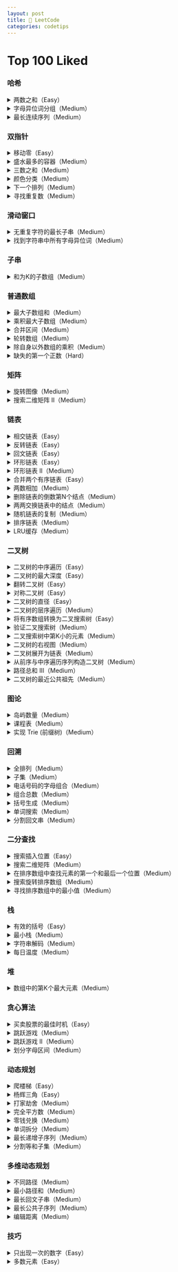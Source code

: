 ```yaml
---
layout: post
title: 🧩 LeetCode
categories: codetips
---
```


# Top 100 Liked

### 哈希

<details markdown="1">
<summary>两数之和（Easy）</summary>

```golang
func twoSum(nums []int, target int) []int {
	m := make(map[int]int, len(nums))
	for i, num := range nums {
		if j, ok := m[target-num]; ok {
			return []int{j, i}
		}
		m[num] = i
	}
	return nil
}
```
</details>

<details markdown="1">
<summary>字母异位词分组（Medium）</summary>

```golang
func groupAnagrams(strs []string) [][]string {
	m := map[string][]string{}
	for _, str := range strs {
		s := []byte(str)
		sort.Slice(s, func(i, j int) bool {
			return s[i] < s[j]
		})
		sortedStr := string(s)
		m[sortedStr] = append(m[sortedStr], str)
	}
	ans := make([][]string, 0, len(m))
	for _, v := range m {
		ans = append(ans, v)
	}
	return ans
}
```
</details>

<details markdown="1">
<summary>最长连续序列（Medium）</summary>

```golang
func longestConsecutive(nums []int) int {
	m := make(map[int]bool)
	for _, num := range nums {
		m[num] = true
	}
	longest := 0
	for num := range m {
		if m[num-1] {
			continue
		}
		length := 1
		for m[num+1] {
			num++
			length++
		}
		if length > longest {
			longest = length
		}
	}
	return longest
}
```
</details>

### 双指针

<details markdown="1">
<summary>移动零（Easy）</summary>

```golang
func moveZeroes(nums []int)  {
    for i, j := 0, 0; j < len(nums); j++ {
        if nums[j] != 0 {
            nums[i], nums[j] = nums[j], nums[i]
            i++
        }
    }
}
```
</details>

<details markdown="1">
<summary>盛水最多的容器（Medium）</summary>

```golang
func maxArea(height []int) int {
	ans := 0
	i, j := 0, len(height)-1
	for i < j {
		if height[i] < height[j] {
			ans = max(ans, height[i]*(j-i))
			i++
		} else {
			ans = max(ans, height[j]*(j-i))
			j--
		}
	}
	return ans
}
```
</details>

<details markdown="1">
<summary>三数之和（Medium）</summary>

```golang
func threeSum(nums []int) [][]int {
	sort.Ints(nums)
	ans := make([][]int, 0)
	for i := 0; i < len(nums)-2; i++ {
		if i > 0 && nums[i] == nums[i-1] {
			continue
		}
		lo, hi := i+1, len(nums)-1
		for lo < hi {
			sum := nums[i] + nums[lo] + nums[hi]
			switch {
			case sum > 0:
				hi--
			case sum < 0:
				lo++
			default:
				ans = append(ans, []int{nums[i], nums[lo], nums[hi]})
				hi--
				lo++
				for lo < hi && nums[lo] == nums[lo-1] {
					lo++
				}
				for lo < hi && nums[hi] == nums[hi+1] {
					hi--
				}
			}
		}
	}
	return ans
}
```
</details>

<details markdown="1">
<summary>颜色分类（Medium）</summary>

```golang
func sortColors(nums []int) {
	zero, two := 0, len(nums)-1
	for one := 0; one <= two; {
		switch nums[one] {
		case 0:
			nums[zero], nums[one] = nums[one], nums[zero]
			zero++
			one++
		case 1:
			one++
		case 2:
			nums[one], nums[two] = nums[two], nums[one]
			two--
		}
	}
}
```
</details>

<details markdown="1">
<summary>下一个排列（Medium）</summary>

```golang
func nextPermutation(nums []int) {
	if len(nums) < 2 {
		return
	}
	i, j, k := len(nums)-2, len(nums)-1, len(nums)-1
	for i >= 0 && nums[i] >= nums[j] {
		i--
		j--
	}
	if i >= 0 {
		for nums[i] >= nums[k] {
			k--
		}
		nums[i], nums[k] = nums[k], nums[i]
	}
	reverse(nums, j, len(nums)-1)
}

func reverse(nums []int, start, end int) {
	for start < end {
		nums[start], nums[end] = nums[end], nums[start]
		start++
		end--
	}
}
```
</details>

<details markdown="1">
<summary>寻找重复数（Medium）</summary>

```golang
func findDuplicate(nums []int) int {
	slow := nums[nums[0]]
	fast := nums[nums[nums[0]]]
	for slow != fast {
		slow = nums[slow]
		fast = nums[nums[fast]]
	}
	duplicate := nums[0]
	for duplicate != slow {
		duplicate = nums[duplicate]
		slow = nums[slow]
	}
	return duplicate
}
```
</details>

### 滑动窗口

<details markdown="1">
<summary>无重复字符的最长子串（Medium）</summary>

```golang
func lengthOfLongestSubstring(s string) int {
	m := make(map[rune]int)
	length, left := 0, 0
	for right, c := range s {
		if _, ok := m[c]; ok && m[c] >= left {
			left = m[c] + 1
		}
		m[c] = right
		if right-left+1 > length {
			length = right - left + 1
		}
	}
	return length
}
```
</details>

<details markdown="1">
<summary>找到字符串中所有字母异位词（Medium）</summary>

```golang
func findAnagrams(s string, p string) []int {
	var res []int
	var cnt [26]int
	for _, c := range p {
		cnt[c-'a']++
	}
	left, right := 0, 0
	var window [26]int
	for right < len(s) {
		window[s[right]-'a']++
		for window[s[right]-'a'] > cnt[s[right]-'a'] {
			window[s[left]-'a']--
			left++
		}
		if right-left+1 == len(p) {
			res = append(res, left)
		}
		right++
	}
	return res
}
```
</details>

### 子串

<details markdown="1">
<summary>和为K的子数组（Medium）</summary>

```golang
func subarraySum(nums []int, k int) int {
	cnt, preSum := 0, 0
	m := make(map[int]int)
	m[0] = 1
	for i := 0; i < len(nums); i++ {
		preSum += nums[i]
		if _, ok := m[preSum-k]; ok {
			cnt += m[preSum-k]
		}
		m[preSum]++
	}
	return cnt
}
```
</details>

### 普通数组

<details markdown="1">
<summary>最大子数组和（Medium）</summary>

```golang
func maxSubArray(nums []int) int {
	var max, sum int
	for i, num := range nums {
		sum += num
		if sum > max || i == 0 {
			max = sum
		}
		if sum < 0 {
			sum = 0
		}
	}
	return max
}
```
</details>

<details markdown="1">
<summary>乘积最大子数组（Medium）</summary>

```golang
func maxProduct(nums []int) int {
	product, res := 1, nums[0]
	for i := range len(nums) {
		product *= nums[i]
		res = max(res, product)
		if nums[i] == 0 {
			product = 1
		}
	}
	product = 1
	for i := len(nums) - 1; i >= 0; i-- {
		product *= nums[i]
		res = max(res, product)
		if nums[i] == 0 {
			product = 1
		}
	}
	return res
}
```
</details>

<details markdown="1">
<summary>合并区间（Medium）</summary>

```golang
func merge(intervals [][]int) [][]int {
	sort.Slice(intervals, func(i, j int) bool {
		return intervals[i][0] < intervals[j][0]
	})
	res := [][]int{}
	prev := intervals[0]
	for i := 1; i < len(intervals); i++ {
		if cur := intervals[i]; prev[1] < cur[0] {
			res = append(res, prev)
			prev = cur
		} else {
			prev[1] = max(prev[1], cur[1])
		}
	}
	res = append(res, prev)
	return res
}
```
</details>

<details markdown="1">
<summary>轮转数组（Medium）</summary>

```golang
func rotate(nums []int, k int) {
	k %= len(nums)
	reverse(nums)
	reverse(nums[:k])
	reverse(nums[k:])
}
func reverse(nums []int) {
	for i, n := 0, len(nums); i < n/2; i++ {
		nums[i], nums[n-i-1] = nums[n-i-1], nums[i]
	}
}
```
</details>

<details markdown="1">
<summary>除自身以外数组的乘积（Medium）</summary>

```golang
func productExceptSelf(nums []int) []int {
	length := len(nums)
	ans := make([]int, length)
	product := 1
	for i := range ans {
		ans[i] = product
		product *= nums[i]
	}
	product = 1
	for i := length - 1; i >= 0; i-- {
		ans[i] *= product
		product *= nums[i]
	}
	return ans
}
```
</details>

<details markdown="1">
<summary>缺失的第一个正数（Hard）</summary>

`字典`

```golang
func firstMissingPositive1(nums []int) int {
	dict := make(map[int]struct{}, len(nums))
	for _, v := range nums {
		if v > 0 {
			dict[v] = struct{}{}
		}
	}
	for i := 1; i <= len(nums); i++ {
		if _, ok := dict[i]; !ok {
			return i
		}
	}
	return len(nums) + 1
}
```

`原地哈希`

```golang
func firstMissingPositive(nums []int) int {
	for _, v := range nums {
		for v > 0 && v <= len(nums) && nums[v-1] != v {
			nums[v-1], v = v, nums[v-1]
		}
	}
	for i := 1; i <= len(nums); i++ {
		if nums[i-1] != i {
			return i
		}
	}
	return len(nums) + 1
}
```
</details>


### 矩阵

<details markdown="1">
<summary>旋转图像（Medium）</summary>

```golang
func rotate(matrix [][]int) {
	n := len(matrix)
	for i := 0; i < n/2; i++ {
		matrix[i], matrix[n-i-1] = matrix[n-i-1], matrix[i]
	}
	for i := 0; i < n; i++ {
		for j := 0; j < i; j++ {
			matrix[i][j], matrix[j][i] = matrix[j][i], matrix[i][j]
		}
	}
}
```
</details>

<details markdown="1">
<summary>搜索二维矩阵 II（Medium）</summary>

```golang
func searchMatrix(matrix [][]int, target int) bool {
	for _, r := range matrix {
		i := sort.SearchInts(r, target)
		if i < len(r) && r[i] == target {
			return true
		}
	}
	return false
}
```
</details>

### 链表

<details markdown="1">
<summary>相交链表（Easy）</summary>

```golang
func getIntersectionNode(headA, headB *ListNode) *ListNode {
	pA, pB := headA, headB
	for pA != pB {
		if pA == nil {
			pA = headB
		} else {
			pA = pA.Next
		}
		if pB == nil {
			pB = headA
		} else {
			pB = pB.Next
		}
	}
	return pA
}
```
</details>

<details markdown="1">
<summary>反转链表（Easy）</summary>

```golang
func reverseList(head *ListNode) *ListNode {
	dummy := &ListNode{}
	for head != nil {
		next := head.Next
		head.Next = dummy.Next
		dummy.Next = head
		head = next
	}
	return dummy.Next
}
```
</details>

<details markdown="1">
<summary>回文链表（Easy）</summary>

```golang
func isPalindrome(head *ListNode) bool {
	vals := []int{}
	for head != nil {
		vals = append(vals, head.Val)
		head = head.Next
	}
	for i, v := range vals[:len(vals)/2] {
		if v != vals[len(vals)-i-1] {
			return false
		}
	}
	return true
}
```
</details>

<details markdown="1">
<summary>环形链表（Easy）</summary>

```golang
func hasCycle(head *ListNode) bool {
	slow, fast := head, head
	for fast != nil && fast.Next != nil {
		slow = slow.Next
		fast = fast.Next.Next
		if slow == fast {
			return true
		}
	}
	return false
}
```
</details>

<details markdown="1">
<summary>环形链表 II（Medium）</summary>

```golang
func detectCycle(head *ListNode) *ListNode {
	slow, fast := head, head
	for fast != nil {
		slow = slow.Next
		if fast.Next == nil {
			return nil
		}
		fast = fast.Next.Next
		if slow == fast {
			p := head
			for p != slow {
				p = p.Next
				slow = slow.Next
			}
			return p
		}
	}
	return nil
}
```
</details>

<details markdown="1">
<summary>合并两个有序链表（Easy）</summary>

```golang
func mergeTwoLists(l1, l2 *ListNode) *ListNode {
	dummy := new(ListNode)
	cur := dummy
	for l1 != nil && l2 != nil {
		if l1.Val <= l2.Val {
			cur.Next = l1
			cur = cur.Next
			l1 = l1.Next
		} else {
			cur.Next = l2
			cur = cur.Next
			l2 = l2.Next
		}
	}
	switch {
	case l1 != nil:
		cur.Next = l1
	case l2 != nil:
		cur.Next = l2
	}
	return dummy.Next
}
```
</details>

<details markdown="1">
<summary>两数相加（Medium）</summary>

```golang
func addTwoNumbers(l1, l2 *ListNode) *ListNode {
	dummy := new(ListNode)
	cur := dummy
	var carry int
	for l1 != nil || l2 != nil {
		cur.Next = new(ListNode)
		cur = cur.Next
		if l1 != nil {
			carry += l1.Val
			l1 = l1.Next
		}
		if l2 != nil {
			carry += l2.Val
			l2 = l2.Next
		}
		cur.Val = carry % 10
		carry /= 10
	}
	if carry > 0 {
		cur.Next = &ListNode{Val: carry}
	}
	return dummy.Next
}
```
</details>

<details markdown="1">
<summary>删除链表的倒数第N个结点（Medium）</summary>

```golang
func removeNthFromEnd(head *ListNode, n int) *ListNode {
	dummy := &ListNode{Next: head}
	for range n {
		head = head.Next
	}
	prev := dummy
	for head != nil {
		head = head.Next
		prev = prev.Next
	}
	prev.Next = prev.Next.Next
	return dummy.Next
}
```
</details>

<details markdown="1">
<summary>两两交换链表中的结点（Medium）</summary>

`递归`

```golang
func swapPairs(head *ListNode) *ListNode {
	if head == nil || head.Next == nil {
		return head
	}
	newHead := head.Next
	head.Next = swapPairs(newHead.Next)
	newHead.Next = head
	return newHead
}
```

`迭代`

```golang
func swapPairs(head *ListNode) *ListNode {
	dummy := &ListNode{Next: head}
	temp := dummy
	for temp.Next != nil && temp.Next.Next != nil {
		first := temp.Next
		second := temp.Next.Next
		temp.Next = second
		first.Next = second.Next
		second.Next = first
		temp = first
	}
	return dummy.Next
}
```
</details>

<details markdown="1">
<summary>随机链表的复制（Medium）</summary>

```golang
func copyRandomList(head *Node) *Node {
	if head == nil {
		return head
	}
	m := make(map[*Node]*Node)
	curr := head
	for curr != nil {
		node := &Node{Val: curr.Val}
		m[curr] = node
		curr = curr.Next
	}
	curr = head
	for curr != nil {
		node := m[curr]
		node.Next = m[curr.Next]
		node.Random = m[curr.Random]
		curr = curr.Next
	}
	return m[head]
}
```
</details>

<details markdown="1">
<summary>排序链表（Medium）</summary>

```golang
func sortList(head *ListNode) *ListNode {
	if head == nil || head.Next == nil {
		return head
	}
	middle := findMiddle(head)
	r := sortList(middle.Next)
	middle.Next = nil
	l := sortList(head)
	return mergeTwoLists(l, r)

}
func findMiddle(head *ListNode) *ListNode {
	slow, fast := head, head.Next
	for fast != nil && fast.Next != nil {
		slow, fast = slow.Next, fast.Next.Next
	}
	return slow
}
func mergeTwoLists(l1, l2 *ListNode) *ListNode {
	dummy := new(ListNode)
	curr := dummy
	for l1 != nil && l2 != nil {
		if l1.Val <= l2.Val {
			curr.Next = l1
			curr = curr.Next
			l1 = l1.Next
		} else {
			curr.Next = l2
			curr = curr.Next
			l2 = l2.Next
		}
	}
	switch {
	case l1 != nil:
		curr.Next = l1
	case l2 != nil:
		curr.Next = l2
	}
	return dummy.Next
}
```
</details>

<details markdown="1">
<summary>LRU缓存（Medium）</summary>

```golang
type pair struct {
	key, value int
}
type LRUCache struct {
	capacity int
	list     *list.List
	cache    map[int]*list.Element
}
func Constructor(capacity int) LRUCache {
	return LRUCache{
		capacity,
		list.New(),
		make(map[int]*list.Element),
	}
}
func (c *LRUCache) Get(key int) int {
	if elem, ok := c.cache[key]; ok {
		c.list.MoveToFront(elem)
		return elem.Value.(pair).value
	}
	return -1
}
func (c *LRUCache) Put(key int, value int) {
	if elem, ok := c.cache[key]; ok {
		c.list.MoveToFront(elem)
		elem.Value = pair{key, value}
		return
	}
	if c.list.Len() == c.capacity {
		last := c.list.Back()
		delete(c.cache, last.Value.(pair).key)
		c.list.Remove(last)
	}
	c.cache[key] = c.list.PushFront(pair{key, value})
}

```
</details>


### 二叉树

<details markdown="1">
<summary>二叉树的中序遍历（Easy）</summary>

`递归`

```golang
func inorderTraversal(root *TreeNode) []int {
	if root == nil {
		return nil
	}
	var res []int
	res = append(res, inorderTraversal(root.Left)...)
	res = append(res, root.Val)
	res = append(res, inorderTraversal(root.Right)...)
	return res
}
```

`迭代`

```golang
func inorderTraversal(root *TreeNode) []int {
	var res []int
	var stack []*TreeNode
	for curr := root; curr != nil || len(stack) > 0; {
		for curr != nil {
			stack = append(stack, curr)
			curr = curr.Left
		}
		curr = stack[len(stack)-1]
		stack = stack[:len(stack)-1]
		res = append(res, curr.Val)
		curr = curr.Right
	}
	return res
}
```
</details>

<details markdown="1">
<summary>二叉树的最大深度（Easy）</summary>

```golang
func maxDepth(root *TreeNode) int {
	if root == nil {
		return 0
	}
	return max(maxDepth(root.Left), maxDepth(root.Right)) + 1
}
```
</details>

<details markdown="1">
<summary>翻转二叉树（Easy）</summary>

```golang
func invertTree(root *TreeNode) *TreeNode {
	if root == nil {
		return nil
	}
	root.Left, root.Right = invertTree(root.Right), invertTree(root.Left)
	return root
}
```
</details>

<details markdown="1">
<summary>对称二叉树（Easy）</summary>

```golang
func isSymmetric(root *TreeNode) bool {
	if root == nil {
		return true
	}
	return symmetric(root.Left, root.Right)
}
func symmetric(p, q *TreeNode) bool {
	switch {
	case p == nil || q == nil:
		return p == q
	case p.Val != q.Val:
		return false
	}
	return symmetric(p.Left, q.Right) && symmetric(p.Right, q.Left)
}
```
</details>

<details markdown="1">
<summary>二叉树的直径（Easy）</summary>

```golang
func diameterOfBinaryTree(root *TreeNode) int {
	var res int
	var diameter func(*TreeNode) int
	diameter = func(root *TreeNode) int {
		if root == nil {
			return 0
		}
		left := diameter(root.Left)
		right := diameter(root.Right)
		if left+right > res {
			res = left + right
		}
		depth := left
		if right > depth {
			depth = right
		}
		return depth + 1
	}
	diameter(root)
	return res
}
```
</details>

<details markdown="1">
<summary>二叉树的层序遍历（Medium）</summary>

```golang
func levelOrder(root *TreeNode) [][]int {
	if root == nil {
		return nil
	}
	var res [][]int
	queue := []*TreeNode{root}
	for len(queue) > 0 {
		var level []int
		for range queue  {
			node := queue[0]
			queue = queue[1:]
			level = append(level, node.Val)
			if node.Left != nil {
				queue = append(queue, node.Left)
			}
			if node.Right != nil {
				queue = append(queue, node.Right)
			}
		}
		res = append(res, level)
	}
	return res
}
```
</details>

<details markdown="1">
<summary>将有序数组转换为二叉搜索树（Easy）</summary>

```golang
func sortedArrayToBTS(nums []int) *TreeNode {
	if len(nums) == 0 {
		return nil
	}
	mid := len(nums) / 2
	return &TreeNode{
		Val:   nums[mid],
		Left:  sortedArrayToBTS(nums[:mid]),
		Right: sortedArrayToBTS(nums[mid+1:]),
	}
}
```
</details>

<details markdown="1">
<summary>验证二叉搜索树（Medium）</summary>

`递归`

```golang
func isValidBST(root *TreeNode) bool {
	var dfs func(*TreeNode, int, int) bool
	dfs = func(root *TreeNode, min, max int) bool {
		if root == nil {
			return true
		}
		if root.Val <= min || root.Val >= max {
			return false
		}
		return dfs(root.Left, min, root.Val) && dfs(root.Right, root.Val, max)
	}
	return dfs(root, -1<<63, 1<<63-1)
}
```

`非递归中序遍历`

```golang
func isValidBST(root *TreeNode) bool {
	var stack []*TreeNode
	var pre *TreeNode
	for len(stack) > 0 || root != nil {
		for root != nil {
			stack = append(stack, root)
			root = root.Left
		}
		root = stack[len(stack)-1]
		stack = stack[:len(stack)-1]
		if pre != nil && root.Val <= pre.Val {
			return false
		}
		pre = root
		root = root.Right
	}
	return true
}
```
</details>

<details markdown="1">
<summary>二叉搜索树中第K小的元素（Medium）</summary>

```golang
func kthSmallest(root *TreeNode, k int) int {
	res := []int{}
	var inorder func(*TreeNode)
	inorder = func(tn *TreeNode) {
		if tn == nil {
			return
		}
		inorder(tn.Left)
		res = append(res, tn.Val)
		inorder(tn.Right)
	}
	inorder(root)
	return res[k-1]
}
```
</details>

<details markdown="1">
<summary>二叉树的右视图（Medium）</summary>

```golang
func rightSideView(root *TreeNode) []int {
	var res []int
	var dfs func(*TreeNode, int)
	dfs = func(tn *TreeNode, depth int) {
		if tn == nil {
			return
		}
		if depth == len(res) {
			res = append(res, tn.Val)
		}
		dfs(tn.Right, depth+1)
		dfs(tn.Left, depth+1)
	}
	dfs(root, 0)
	return res
}
```
</details>

<details markdown="1">
<summary>二叉树展开为链表（Medium）</summary>

```golang
func flatten(root *TreeNode) {
	curr := root
	for curr != nil {
		right := curr.Right
		curr.Left, curr.Right = nil, curr.Left
		prev := curr
		for prev.Right != nil {
			prev = prev.Right
		}
		prev.Right = right
		curr = curr.Right
	}
}
```
</details>

<details markdown="1">
<summary>从前序与中序遍历序列构造二叉树（Medium）</summary>

```golang
func buildTree(preorder, inorder []int) *TreeNode {
	if len(preorder) == 0 {
		return nil
	}
	i := func(order []int, v int) int {
		var index int
		for order[index] != v {
			index++
		}
		return index
	}(inorder, preorder[0])
	return &TreeNode{
		Val:   preorder[0],
		Left:  buildTree(preorder[1:i+1], inorder[:i]),
		Right: buildTree(preorder[i+1:], inorder[i+1:]),
	}
}
```
</details>

<details markdown="1">
<summary>路径总和 III（Medium）</summary>

```golang
func pathSum(root *TreeNode, targetSum int) int {
	preSumMap := map[int]int{0: 1}
	var f func(*TreeNode, int) int
	f = func(root *TreeNode, curSum int) int {
		var ans int
		if root == nil {
			return 0
		}
		curSum += root.Val
		if cnt, ok := preSumMap[curSum-targetSum]; ok {
			ans += cnt
		}
		preSumMap[curSum]++
		ans += f(root.Left, curSum)
		ans += f(root.Right, curSum)
		preSumMap[curSum]--
		return ans
	}
	return f(root, 0)
}
```
</details>

<details markdown="1">
<summary>二叉树的最近公共祖先（Medium）</summary>

```golang
func lowestCommonAncestor(root, p, q *TreeNode) *TreeNode {
	if root == nil || root == p || root == q {
		return root
	}
	left := lowestCommonAncestor(root.Left, p, q)
	right := lowestCommonAncestor(root.Right, p, q)
	if left != nil && right != nil {
		return root
	}
	if left != nil {
		return left
	}
	return right
}
```
</details>

### 图论

<details markdown="1">
<summary>岛屿数量（Medium）</summary>

```golang
func numIslands(grid [][]byte) int {
	visited := make([][]bool, len(grid))
	for i := range visited {
		visited[i] = make([]bool, len(grid[i]))
	}
	var num int
	for i, r := range grid {
		for j, c := range r {
			if c == '0' || visited[i][j] {
				continue
			}
			num++
			visit(grid, visited, i, j)
		}
	}
	return num
}
func visit(grid [][]byte, visited [][]bool, i, j int) {
	if grid[i][j] == '0' || visited[i][j] {
		return
	}
	visited[i][j] = true
	if i > 0 {
		visit(grid, visited, i-1, j)
	}
	if i < len(grid)-1 {
		visit(grid, visited, i+1, j)
	}
	if j > 0 {
		visit(grid, visited, i, j-1)
	}
	if j < len(grid[i])-1 {
		visit(grid, visited, i, j+1)
	}
}
```
</details>

<details markdown="1">
<summary>课程表（Medium）</summary>

```golang
func canFinish(numCourses int, prerequisites [][]int) bool {
	edges := make([][]int, numCourses)
	inDegree := make([]int, numCourses)
	for _, info := range prerequisites {
		edges[info[1]] = append(edges[info[1]], info[0])
		inDegree[info[0]]++
	}
	queue := []int{}
	for i := 0; i < numCourses; i++ {
		if inDegree[i] == 0 {
			queue = append(queue, i)
		}
	}
	for len(queue) > 0 {
		node := queue[0]
		queue = queue[1:]
		numCourses--
		for _, next := range edges[node] {
			inDegree[next]--
			if inDegree[next] == 0 {
				queue = append(queue, next)
			}
		}
	}
	return numCourses == 0
}
```
</details>

<details markdown="1">
<summary>实现 Trie (前缀树)（Medium）</summary>

```golang
type Trie struct {
	child [26]*Trie
	isEnd bool
}
func Constructor() Trie {
	return Trie{}
}
func (t *Trie) Insert(word string) {
	node := t
	for _, ch := range word {
		ch -= 'a'
		if node.child[ch] == nil {
			node.child[ch] = &Trie{}
		}
		node = node.child[ch]
	}
	node.isEnd = true
}
func (t *Trie) SearchPrefix(prefix string) *Trie {
	node := t
	for _, ch := range prefix {
		ch -= 'a'
		if node.child[ch] == nil {
			return nil
		}
		node = node.child[ch]
	}
	return node
}
func (t *Trie) Search(word string) bool {
	node := t.SearchPrefix(word)
	return node != nil && node.isEnd
}
func (t *Trie) StartsWith(prefix string) bool {
	return t.SearchPrefix(prefix) != nil
}
```
</details>


### 回溯

<details markdown="1">
<summary>全排列（Medium）</summary>

```golang
func permute(nums []int) [][]int {
	var res [][]int
	var f func([]int, []int)
	f = func(nums, path []int) {
		if len(nums) == 0 {
			res = append(res, path)
			return
		}
		for i, v := range nums {
			newNums := append(append([]int{}, nums[:i]...), nums[i+1:]...)
			newPath := append(path, v)
			f(newNums, newPath)
		}
	}
	f(nums, []int{})
	return res
}
```
</details>

<details markdown="1">
<summary>子集（Medium）</summary>

```golang
func subsets(nums []int) [][]int {
	sets := make([][]int, 1, 1<<uint(len(nums)))
	for _, num := range nums {
		for _, set := range sets {
			s := make([]int, len(set), len(set)+1)
			copy(s, set)
			sets = append(sets, append(s, num))
		}
	}
	return sets
}
```
</details>

<details markdown="1">
<summary>电话号码的字母组合（Medium）</summary>

```golang
func letterCombinations(digits string) []string {
	if len(digits) == 0 {
		return nil
	}
	buttons := []string{"abc", "def", "ghi", "jkl", "mno", "pqrs", "tuv", "wxyz"}
	var results []string
	temp := make([]byte, len(digits))
	var dfs func(int)
	dfs = func(i int) {
		if i == len(digits) {
			results = append(results, string(temp))
			return
		}
		letters := buttons[digits[i]-'2']
		for j := 0; j < len(letters); j++ {
			temp[i] = letters[j]
			dfs(i + 1)
		}
	}
	dfs(0)
	return results
}
```
</details>

<details markdown="1">
<summary>组合总数（Medium）</summary>

```golang
func combinationSum(candidates []int, target int) [][]int {
	var res [][]int
	var dfs func([]int, int, int)
	dfs = func(comb []int, index, target int) {
		if target == 0 {
			res = append(res, append([]int{}, comb...))
			return
		}
		for i, c := range candidates[index:] {
			if c <= target {
				dfs(append(comb, c), index+i, target-c)
			}
		}
	}
	dfs(nil, 0, target)
	return res
}
```
</details>

<details markdown="1">
<summary>括号生成（Medium）</summary>

```golang
func generateParenthesis(n int) []string {
	pair := make([]byte, n*2)
	var dfs func([]string, []byte, int, int, int) []string
	dfs = func(pairs []string, pair []byte, n, left, right int) []string {
		if left == n && right == n {
			return append(pairs, string(pair))
		}
		if left < n {
			pair[left+right] = '('
			pairs = dfs(pairs, pair, n, left+1, right)
		}
		if right < left {
			pair[left+right] = ')'
			pairs = dfs(pairs, pair, n, left, right+1)
		}
		return pairs
	}
	return dfs(nil, pair, n, 0, 0)
}
```
</details>

<details markdown="1">
<summary>单词搜索（Medium）</summary>

```golang
func exist(board [][]byte, word string) bool {
	m, n := len(board), len(board[0])
	used := make([][]bool, m)
	for i := range used {
		used[i] = make([]bool, n)
	}
	var canFind func(r, c, i int) bool
	canFind = func(r, c, i int) bool {
		if i == len(word) {
			return true
		}
		if r < 0 || r >= m || c < 0 || c >= n {
			return false
		}
		if used[r][c] || board[r][c] != word[i] {
			return false
		}
		used[r][c] = true
		if canFind(r-1, c, i+1) || canFind(r+1, c, i+1) || canFind(r, c-1, i+1) || canFind(r, c+1, i+1) {
			return true
		} else {
			used[r][c] = false
			return false
		}
	}
	for i := range board {
		for j := range board[i] {
			if canFind(i, j, 0) {
				return true
			}
		}
	}
	return false
}
```
</details>

<details markdown="1">
<summary>分割回文串（Medium）</summary>

```golang
func partition(s string) [][]string {
	path := []string{}
	ans := [][]string{}
	n := len(s)
	var dfs func(int, int)
	dfs = func(index, start int) {
		if index == n {
			ans = append(ans, append([]string(nil), path...))
			return
		}
		if index < n-1 {
			dfs(index+1, start)
		}
		if isPalindrome(s, start, index) {
			path = append(path, s[start:index+1])
			dfs(index+1, index+1)
			path = path[:len(path)-1]
		}
	}
	dfs(0, 0)
	return ans
}
func isPalindrome(s string, left, right int) bool {
	for left < right {
		if s[left] != s[right] {
			return false
		}
		left++
		right--
	}
	return true
}
```
</details>

### 二分查找

<details markdown="1">
<summary>搜索插入位置（Easy）</summary>

```golang
func searchInsert(nums []int, target int) int {
	i, j := 0, len(nums)
	for i < j {
		mid := int(uint(i+j) >> 1)
		switch {
		case nums[mid] < target:
			i = mid + 1
		case nums[mid] > target:
			j = mid
		default:
			return mid
		}
	}
	return i
}
```
</details>

<details markdown="1">
<summary>搜索二维矩阵（Medium）</summary>

```golang
func searchMatrix(matrix [][]int, target int) bool {
	for _, row := range matrix {
		i := sort.SearchInts(row, target)
		if i < len(row) && row[i] == target {
			return true
		}
	}
	return false
}
```
</details>

<details markdown="1">
<summary>在排序数组中查找元素的第一个和最后一个位置（Medium）</summary>

```golang
func searchRange(nums []int, target int) []int {
	left := sort.SearchInts(nums, target)
	if left == len(nums) || nums[left] != target {
		return []int{-1, -1}
	}
	right := sort.SearchInts(nums, target+1) - 1
	return []int{left, right}
}
```
</details>

<details markdown="1">
<summary>搜索旋转排序数组（Medium）</summary>

```golang
func search(nums []int, target int) int {
	lo, hi := 0, len(nums)
	for lo < hi {
		mid := int(uint(lo+hi) >> 1)
		if nums[mid] == target {
			return mid
		}
		if nums[0] <= nums[mid] {
			if nums[0] <= target && target < nums[mid] {
				hi = mid
			} else {
				lo = mid + 1
			}
		} else {
			if nums[mid] < target && target <= nums[len(nums)-1] {
				lo = mid + 1
			} else {
				hi = mid
			}
		}
	}
	return -1
}
```
</details>

<details markdown="1">
<summary>寻找排序数组中的最小值（Medium）</summary>

```golang
func findMin(nums []int) int {
	lo, hi := 0, len(nums)-1
	for lo < hi {
		mid := int(uint(lo+hi) >> 1)
		if nums[mid] > nums[hi] {
			lo = mid + 1
		} else {
			hi = mid
		}
	}
	return nums[lo]
}
```
</details>

### 栈

<details markdown="1">
<summary>有效的括号（Easy）</summary>

```golang
func isValid(s string) bool {
	pairs := map[byte]byte{
		')': '(',
		']': '[',
		'}': '{',
	}
	stack := []byte{}
	for _, ch := range []byte(s) {
		if pair, ok := pairs[ch]; ok {
			if len(stack) == 0 || stack[len(stack)-1] != pair {
				return false
			}
			stack = stack[:len(stack)-1]
		} else {
			stack = append(stack, ch)
		}
	}
	return len(stack) == 0
}
```
</details>

<details markdown="1">
<summary>最小栈（Medium）</summary>

```golang
type MinStack struct {
	stack    []int
	minstack []int
}
func Constructor() MinStack {
	return MinStack{
		stack:    []int{},
		minstack: []int{math.MaxInt64},
	}
}
func (this *MinStack) Push(val int) {
	this.stack = append(this.stack, val)
	top := this.minstack[len(this.minstack)-1]
	this.minstack = append(this.minstack, min(val, top))
}
func (this *MinStack) Pop() {
	this.stack = this.stack[:len(this.stack)-1]
	this.minstack = this.minstack[:len(this.minstack)-1]
}
func (this *MinStack) Top() int {
	return this.stack[len(this.stack)-1]
}
func (this *MinStack) GetMin() int {
	return this.minstack[len(this.minstack)-1]
}
```
</details>

<details markdown="1">
<summary>字符串解码（Medium）</summary>

```golang
func decodeString(s string) string {
	cntStack, strStack := []int{}, []string{}
	currNum, currStr := 0, ""
	for _, v := range s {
		switch {
		case v >= '0' && v <= '9':
			currNum = currNum*10 + int(v-'0')
		case v == '[':
			cntStack = append(cntStack, currNum)
			strStack = append(strStack, currStr)
			currNum, currStr = 0, ""
		case v == ']':
			num, str := cntStack[len(cntStack)-1], strStack[len(strStack)-1]
			cntStack, strStack = cntStack[:len(cntStack)-1], strStack[:len(strStack)-1]
			currStr = str + strings.Repeat(currStr, num)
		default:
			currStr += string(v)
		}
	}
	return currStr
}
```
</details>

<details markdown="1">
<summary>每日温度（Medium）</summary>

```golang
func dailyTemperatures(temperatures []int) []int {
	res := make([]int, len(temperatures))
	stack := []int{}
	for i, v := range temperatures {
		for len(stack) > 0 && v > temperatures[stack[len(stack)-1]] {
			res[stack[len(stack)-1]] = i - stack[len(stack)-1]
			stack = stack[:len(stack)-1]
		}
		stack = append(stack, i)
	}
	return res
}
```
</details>

### 堆

<details markdown="1">
<summary>数组中的第K个最大元素（Medium）</summary>

```golang
func findKthLargest(nums []int, k int) int {
	lo, hi := 0, len(nums)-1
	for lo < hi {
		pivot := partition(nums, lo, hi)
		switch {
		case k-1 < pivot:
			hi = pivot - 1
		case k-1 > pivot:
			lo = pivot + 1
		default:
			return nums[pivot]
		}
	}
	return nums[lo]
}
func partition(nums []int, lo, hi int) int {
	pivot := nums[lo]
	i, j := lo, hi
	for i < j {
		for i < j && nums[j] <= pivot {
			j--
		}
		nums[i] = nums[j]
		for i < j && nums[i] >= pivot {
			i++
		}
		nums[j] = nums[i]
	}
	nums[i] = pivot
	return i
}
```
</details>

### 贪心算法

<details markdown="1">
<summary>买卖股票的最佳时机（Easy）</summary>

```golang
func maxProfit(prices []int) int {
	var minIndex, bonus int
	for i, p := range prices {
		profit := p - prices[minIndex]
		if profit > bonus {
			bonus = profit
		} else if profit < 0 {
			minIndex = i
		}
	}
	return bonus
}
```
</details>

<details markdown="1">
<summary>跳跃游戏（Medium）</summary>

```golang
func canJump(nums []int) bool {
	// 定义一个变量cover，表示当前能够覆盖的最远位置，index表示数组的最后一个下标
	cover, index := 0, len(nums)-1
	for i := 0; i <= cover; i++ {
		cover = max(cover, i+nums[i])
		// 如果cover大于等于index，说明可以到达最后一个下标，返回true
		if cover >= index {
			return true
		}
	}
	return false
}
```
</details>

<details markdown="1">
<summary>跳跃游戏 II（Medium）</summary>

```golang
func jump(nums []int) int {
	steps, position := 0, len(nums)-1
	for position > 0 {
		for i := 0; i < position; i++ {
			if i+nums[i] >= position {
				position = i
				steps++
				break
			}
		}
	}
	return steps
}
```
</details>

<details markdown="1">
<summary>划分字母区间（Medium）</summary>

```golang
func partitionLabels(s string) []int {
	lastIndex := make(map[byte]int)
	for i := 0; i < len(s); i++ {
		lastIndex[s[i]] = i
	}
	var ans []int
	start, end := 0, 0
	for i := 0; i < len(s); i++ {
		end = max(end, lastIndex[s[i]])
		if i == end {
			ans = append(ans, end-start+1)
			start = end + 1
		}
	}
	return ans
}
```
</details>

### 动态规划

<details markdown="1">
<summary>爬楼梯（Easy）</summary>

```golang
func climbStairs(n int) int {
	p, q, r := 0, 0, 1
	for i := 1; i <= n; i++ {
		p = q
		q = r
		r = p + q
	}
	return r
}
```
</details>

<details markdown="1">
<summary>杨辉三角（Easy）</summary>

```golang
func generate(numRows int) [][]int {
	ans := make([][]int, numRows)
	for i := 0; i < numRows; i++ {
		ans[i] = make([]int, i+1)
		ans[i][0], ans[i][i] = 1, 1
		for j := 1; j < i; j++ {
			ans[i][j] = ans[i-1][j-1] + ans[i-1][j]
		}
	}
	return ans
}
```
</details>

<details markdown="1">
<summary>打家劫舍（Medium）</summary>

```golang
func rob(nums []int) int {
	if len(nums) == 0 {
		return 0
	}
	if len(nums) == 1 {
		return nums[0]
	}
	first, second := nums[0], max(nums[0], nums[1])
	for i := 2; i < len(nums); i++ {
		first, second = second, max(first+nums[i], second)
	}
	return second
}
```
</details>

<details markdown="1">
<summary>完全平方数（Medium）</summary>

```golang
func numSquares(n int) int {
    dp := make([]int, n+1)
    for i := 1; i <= n; i++ {
        cnt := math.MaxInt32
        for j := 1; j*j <= i; j++ {
            cnt = min(cnt, dp[i-j*j])
        }
        dp[i] = cnt + 1
    }
    return dp[n]
}
```
</details>

<details markdown="1">
<summary>零钱兑换（Medium）</summary>

```golang
func coinChange(coins []int, amount int) int {
	if amount == 0 {
		return 0
	}
	dp := make([]int, amount+1)
	for i := 1; i <= amount; i++ {
		dp[i] = amount + 1
	}
	for i := 1; i <= amount; i++ {
		for _, coin := range coins {
			if i >= coin {
				dp[i] = min(dp[i], dp[i-coin]+1)
			}
		}
	}
	if dp[amount] == amount+1 {
		return -1
	}
	return dp[amount]
}
```
</details>

<details markdown="1">
<summary>单词拆分（Medium）</summary>

```golang
func wordBreak(s string, wordDict []string) bool {
	dict := make(map[string]struct{})
	for _, word := range wordDict {
		dict[word] = struct{}{}
	}
	ans := make([]bool, len(s)+1)
	ans[0] = true
	for i := 1; i <= len(s); i++ {
		for j := 0; j < i; j++ {
			if _, ok := dict[s[j:i]]; ok && ans[j] {
				ans[i] = true
				break
			}
		}
	}
	return ans[len(s)]
}
```
</details>

<details markdown="1">
<summary>最长递增子序列（Medium）</summary>

```golang
func lengthOfLIS(nums []int) int {
	var res int
	dp := make([]int, len(nums))
	for i := range dp {
		dp[i] = 1
	}
	for i := range nums {
		for j := range i {
			if nums[j] < nums[i] {
				dp[i] = max(dp[i], dp[j]+1)
			}
		}
	}
	for _, v := range dp {
		res = max(res, v)
	}
	return res
}
```
</details>

<details markdown="1">
<summary>分割等和子集（Medium）</summary>

```golang
func canPartition(nums []int) bool {
	var sum int
	for _, num := range nums {
		sum += num
	}
	if sum%2 == 1 {
		return false
	}
	target := sum >> 1
	dp := make([]bool, target+1)
	dp[0] = true
	for _, num := range nums {
		for j := target; j >= num; j-- {
			dp[j] = dp[j] || dp[j-num]
		}
	}
	return dp[target]
}
```
</details>

### 多维动态规划

<details markdown="1">
<summary>不同路径（Medium）</summary>

`dp`

```golang
func uniquePaths(m, n int) int {
	dp := make([]int, n)
	for i := range dp {
		dp[i] = 1
	}
	for i := 1; i < m; i++ {
		for j := 1; j < n; j++ {
			dp[j] += dp[j-1]
		}
	}
	return dp[n-1]
}
```

`排列组合`

```golang
func uniquePaths1(m, n int) int {
	return int(new(big.Int).Binomial(int64(m+n-2), int64(m-1)).Int64())
}
```
</details>

<details markdown="1">
<summary>最小路径和（Medium）</summary>

```golang
func minPathSum(grid [][]int) int {
	m, n := len(grid), len(grid[0])
	dp := make([]int, n)
	dp[0] = grid[0][0]
	for i := 1; i < n; i++ {
		dp[i] = dp[i-1] + grid[0][i]
	}
	for i := 1; i < m; i++ {
		dp[0] += grid[i][0]
		for j := 1; j < n; j++ {
			dp[j] = min(dp[j-1], dp[j]) + grid[i][j]
		}
	}
	return dp[n-1]
}
```
</details>

<details markdown="1">
<summary>最长回文子串（Medium）</summary>

```golang
func longestPalindrome(s string) string {
	if len(s) < 2 {
		return s
	}
	start, end := 0, 0
	for i := 0; i < len(s); i++ {
		l1, r1 := expandAroundCenter(s, i, i)
		l2, r2 := expandAroundCenter(s, i, i+1)
		if r1-l1 > end-start {
			start, end = l1, r1
		}
		if r2-l2 > end-start {
			start, end = l2, r2
		}
	}
	return s[start : end+1]
}
func expandAroundCenter(s string, left, right int) (int, int) {
	for left >= 0 && right < len(s) && s[left] == s[right] {
		left--
		right++
	}
	return left + 1, right - 1
}
```
</details>

<details markdown="1">
<summary>最长公共子序列（Medium）</summary>

```golang
func longestCommonSubsequence(text1, text2 string) int {
	m, n := len(text1), len(text2)
	dp := make([][]int, m+1)
	for i := range dp {
		dp[i] = make([]int, n+1)
	}
	for i := 1; i <= m; i++ {
		for j := 1; j <= n; j++ {
			if text1[i-1] == text2[j-1] {
				dp[i][j] = dp[i-1][j-1] + 1
			} else {
				dp[i][j] = max(dp[i-1][j], dp[i][j-1])
			}
		}
	}
	return dp[m][n]
}
```
</details>

<details markdown="1">
<summary>编辑距离（Medium）</summary>

```golang
func minDistance(word1, word2 string) int {
	m, n := len(word1), len(word2)
	dp := make([][]int, m+1)
	for i := range dp {
		dp[i] = make([]int, n+1)
	}
	for i := 0; i <= m; i++ {
		dp[i][0] = i
	}
	for j := 0; j <= n; j++ {
		dp[0][j] = j
	}
	for i := 1; i <= m; i++ {
		for j := 1; j <= n; j++ {
			if word1[i-1] == word2[j-1] {
				dp[i][j] = dp[i-1][j-1]
			} else {
				dp[i][j] = min(dp[i-1][j], dp[i][j-1], dp[i-1][j-1]) + 1
			}
		}
	}
	return dp[m][n]
}
```
</details>

### 技巧

<details markdown="1">
<summary>只出现一次的数字（Easy）</summary>

`位运算`

```golang
func singleNumber(nums []int) int {
	var single int
	for _, num := range nums {
		single ^= num
	}
	return single
}
```

`字典`

```golang
func singleNumber1(nums []int) int {
	dict := make(map[int]struct{})
	for _, v := range nums {
		if _, ok := dict[v]; ok {
			delete(dict, v)
		} else {
			dict[v] = struct{}{}
		}
	}
	for k := range dict {
		return k
	}
	return -1
}

```
</details>

<details markdown="1">
<summary>多数元素（Easy）</summary>

`摩尔投票法`

```golang
func majorityElement(nums []int) int {
	var major, cnt int
	for _, num := range nums {
		if cnt == 0 {
			major = num
		}
		if num == major {
			cnt++
		} else {
			cnt--
		}
	}
	return major
}
```

`哈希表`

```golang
func majorityElement1(nums []int) int {
	m := make(map[int]int)
	for _, num := range nums {
		m[num]++
		if m[num] > len(nums)/2 {
			return num
		}
	}
	return -1
}
```
</details>